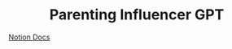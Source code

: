 <h1 align="center">Parenting Influencer GPT</h1>


<a href="https://url-shortener-857u.onrender.com/eWkpEFaKB">Notion Docs</a>
